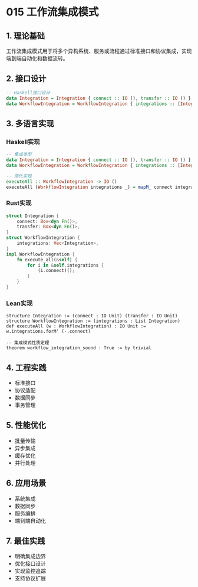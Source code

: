 # 015 工作流集成模式

## 1. 理论基础

工作流集成模式用于将多个异构系统、服务或流程通过标准接口和协议集成，实现端到端自动化和数据流转。

## 2. 接口设计

```haskell
-- Haskell接口设计
data Integration = Integration { connect :: IO (), transfer :: IO () }
data WorkflowIntegration = WorkflowIntegration { integrations :: [Integration], executeAll :: IO () }
```

## 3. 多语言实现

### Haskell实现

```haskell
-- 集成类型
data Integration = Integration { connect :: IO (), transfer :: IO () }
data WorkflowIntegration = WorkflowIntegration { integrations :: [Integration], executeAll :: IO () }

-- 简化实现
executeAll :: WorkflowIntegration -> IO ()
executeAll (WorkflowIntegration integrations _) = mapM_ connect integrations
```

### Rust实现

```rust
struct Integration {
    connect: Box<dyn Fn()>,
    transfer: Box<dyn Fn()>,
}
struct WorkflowIntegration {
    integrations: Vec<Integration>,
}
impl WorkflowIntegration {
    fn execute_all(&self) {
        for i in &self.integrations {
            (i.connect)();
        }
    }
}
```

### Lean实现

```lean
structure Integration := (connect : IO Unit) (transfer : IO Unit)
structure WorkflowIntegration := (integrations : List Integration)
def executeAll (w : WorkflowIntegration) : IO Unit := w.integrations.forM' (·.connect)

-- 集成模式性质定理
theorem workflow_integration_sound : True := by trivial
```

## 4. 工程实践

- 标准接口
- 协议适配
- 数据同步
- 事务管理

## 5. 性能优化

- 批量传输
- 异步集成
- 缓存优化
- 并行处理

## 6. 应用场景

- 系统集成
- 数据同步
- 服务编排
- 端到端自动化

## 7. 最佳实践

- 明确集成边界
- 优化接口设计
- 实现监控追踪
- 支持协议扩展

